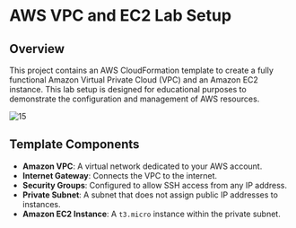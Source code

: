 # AWS VPC and EC2 Lab Setup

## Overview
This project contains an AWS CloudFormation template to create a fully functional Amazon Virtual Private Cloud (VPC) and an Amazon EC2 instance. This lab setup is designed for educational purposes to demonstrate the configuration and management of AWS resources.

![15](https://github.com/Mohamed-kittany/Canvas-Lab-192-CloudFormation/assets/161580792/a686291d-7fbd-4d3f-9393-305197f9537b)

## Template Components
- **Amazon VPC**: A virtual network dedicated to your AWS account.
- **Internet Gateway**: Connects the VPC to the internet.
- **Security Groups**: Configured to allow SSH access from any IP address.
- **Private Subnet**: A subnet that does not assign public IP addresses to instances.
- **Amazon EC2 Instance**: A `t3.micro` instance within the private subnet.

